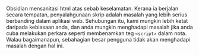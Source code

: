 Obsidian mensanitasi html atas sebab keselamatan. Kerana ia berjalan secara tempatan, penyalahgunaan skrip adalah masalah yang lebih serius berbanding dalam aplikasi web. Sehubungan itu, kami mungkin lebih ketat daripada kebiasaan anda, dan anda mungkin menghadapi masalah jika anda cuba melakukan perkara seperti membenamkan teg `<script>` dalam nota. Walau bagaimanapun, sebahagian besar pengguna tidak akan menghadapi masalah dengan hal ini.
